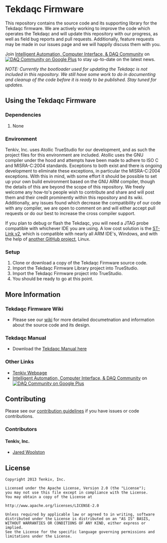 Tekdaqc Firmware
===============

This repository contains the source code and its supporting library for the Tekdaqc firmware. We are actively working to improve the code which operates the Tekdaqc and will update this repository with our progress, as well as field bug reports and pull requests. Additionally, feature requests may be made in our issues page and we will happily discuss them with you. 

Join [Intelligent Automation, Computer Interface, & DAQ Community](https://plus.google.com/u/0/communities/109351353187504550254) on [![DAQ Community on Google Plus](https://ssl.gstatic.com/images/icons/gplus-16.png)](https://plus.google.com/u/0/communities/109351353187504550254) to stay up-to-date on the latest news.

_NOTE: Currently the bootloader used for updating the Tekdaqc is not included in this repository. We still have some work to do in documenting and cleanup of the code before it is ready to be published. Stay tuned for updates._

## Using the Tekdaqc Firmware 

### Dependencies
1. None

### Environment
Tenkiv, Inc. uses Atollic TrueStudio for our development, and as such the project files for this environment are included. Atollic uses the GNU compiler under the hood and attempts have been made to adhere to ISO C and MISRA-C:2004 standards. Exceptions to both exist and there is ongoing development to eliminate these exceptions, in particular the MISRA-C:2004 exceptions. With this in mind, with some effort it should be possible to set up your own build environment based on the GNU ARM compiler, though the details of this are beyond the scope of this repository. We freely welcome any how-to's people wish to contribute and share and will post them and their credit prominently within this repository and its wiki. Additionally, any issues found which decrease the compatibility of our code with any compiler, we are open to comment on and will either accept pull requests or do our best to increase the cross compiler support.

If you plan to debug or flash the Tekdaqc, you will need a JTAG probe compatible with whichever IDE you are using. A low cost solution is the [ST-Link v2](http://www.st.com/web/en/catalog/tools/FM146/CL1984/SC724/SS1677/PF251168), which is compatible with nearly all ARM IDE's, Windows, and with the help of [another GitHub project](https://github.com/texane/stlink), Linux. 

### Setup

1. Clone or download a copy of the Tekdaqc Firmware source code.
2. Import the Tekdaqc Firmware Library project into TrueStudio.
3. Import the Tekdaqc Firmware project into TrueStudio.
4. You should be ready to go at this point.

## More Information

### Tekdaqc Firmware Wiki
* Please see our [wiki](https://github.com/Tenkiv/Tekdaqc-Firmware/wiki) for more detailed documetnation and information about the source code and its design. 

### Tekdaqc Manual
* Download the [Tekdaqc Manual here](http://www.tenkiv.com/tekdaqc_manual_pdf_v3.pdf)

### Other Links
* [Tenkiv Webpage](http://www.tenkiv.com/)
* [Intelligent Automation, Computer Interface, & DAQ Community](https://plus.google.com/u/0/communities/109351353187504550254) on [![DAQ Community on Google Plus](https://ssl.gstatic.com/images/icons/gplus-16.png)](https://plus.google.com/u/0/communities/109351353187504550254)

## Contributing

Please see our [contribution guidelines](https://github.com/Tenkiv/Tekdaqc-Firmware/blob/master/CONTRIBUTING.md) if you have issues or code contributions.

### Contributors
#### Tenkiv, Inc.
* [Jared Woolston](https://github.com/jwoolston)

## License

    Copyright 2013 Tenkiv, Inc.
    
    Licensed under the Apache License, Version 2.0 (the "License");
    you may not use this file except in compliance with the License.
    You may obtain a copy of the License at
    
    http://www.apache.org/licenses/LICENSE-2.0
    
    Unless required by applicable law or agreed to in writing, software
    distributed under the License is distributed on an "AS IS" BASIS,
    WITHOUT WARRANTIES OR CONDITIONS OF ANY KIND, either express or implied.
    See the License for the specific language governing permissions and
    limitations under the License.
